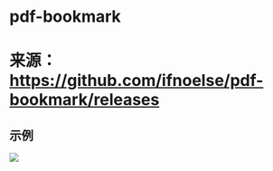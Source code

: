 # pdf-bookmark

# 来源：https://github.com/ifnoelse/pdf-bookmark/releases

## 示例

![](./img/intro.gif)
